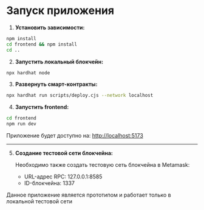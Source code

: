 # Запуск приложения

1. **Установить зависимости:**

```bash
npm install
cd frontend && npm install
cd ..
```

2. **Запустить локальный блокчейн:**

```bash
npx hardhat node
```

3. **Развернуть смарт-контракты:**

```bash
npx hardhat run scripts/deploy.cjs --network localhost
```

4. **Запустить frontend:**

```bash
cd frontend
npm run dev
```

Приложение будет доступно на: [http://localhost:5173](http://localhost:5173)

---


5. **Создание тестовой сети блокчейна:**

   Необходимо также создать тестовую сеть блокчейна в Metamask:
   - URL-адрес RPC: 127.0.0.1:8585
   - ID-блокчейна: 1337


Данное приложение является прототипом и работает только в локальной тестовой сети
